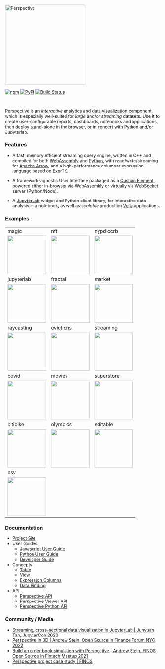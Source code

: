 <br />
<a href="https://github.com/finos/perspective/blob/master/docs/static/svg/perspective-logo-light.svg?raw=true#gh-light-mode-only"><img src="https://github.com/finos/perspective/raw/master/docs/static/svg/perspective-logo-light.svg?raw=true#gh-light-mode-only" alt="Perspective" width="260"></a>

[![npm](https://img.shields.io/npm/v/@finos/perspective.svg?style=flat)](https://www.npmjs.com/package/@finos/perspective)
[![PyPI](https://img.shields.io/pypi/v/perspective-python.svg?style=flat)](https://pypi.python.org/pypi/perspective-python)
[![Build Status](https://github.com/finos/perspective/actions/workflows/build.yml/badge.svg?branch=master&event=push)](https://github.com/finos/perspective/actions/workflows/build.yml)

<br/>

Perspective is an <i>interactive</i> analytics and data visualization component,
which is especially well-suited for <i>large</i> and/or <i>streaming</i>
datasets. Use it to create user-configurable reports, dashboards, notebooks and
applications, then deploy stand-alone in the browser, or in concert with Python
and/or [Jupyterlab](https://jupyterlab.readthedocs.io/en/stable/).

### Features

-   A fast, memory efficient streaming query engine, written in
    C++ and compiled for both [WebAssembly](https://webassembly.org/) and
    [Python](https://www.python.org/), with read/write/streaming for
    [Apache Arrow](https://arrow.apache.org/), and a high-performance columnar
    expression language based on [ExprTK](https://github.com/ArashPartow/exprtk).

-   A framework-agnostic User Interface packaged as a
    [Custom Element](https://developer.mozilla.org/en-US/docs/Web/Web_Components/Using_custom_elements),
    powered either in-browser via WebAssembly or virtually via
    WebSocket server (Python/Node).

-   A [JupyterLab](https://jupyter.org/) widget and Python client library, for
    interactive data analysis in a notebook, as well as _scalable_ production
    [Voila](https://github.com/voila-dashboards/voila) applications.

### Examples

<!-- Examples -->
<table><tbody><tr><td>magic</td><td>nft</td><td>nypd ccrb</td></tr><tr><td><a href="https://texodus.github.io/mtg-perspective/?seasons-in-the-abyss-67"><img height="125" src="https://perspective.finos.org/img/mtg_preview.png"></img></a></td><td><a href="https://sc1f.github.io/pudgy-penguin-perspective/"><img height="125" src="https://raw.githubusercontent.com/sc1f/pudgy-penguin-perspective/pages/meta.png"></img></a></td><td><a href="https://texodus.github.io/nypd-ccrb/"><img height="125" src="https://texodus.github.io/nypd-ccrb/preview.png"></img></a></td></tr><tr><td>jupyterlab</td><td>fractal</td><td>market</td></tr><tr><td><a href="http://beta.mybinder.org/v2/gh/finos/perspective/master?urlpath=lab/tree/examples/jupyter-notebooks"><img height="125" src="https://perspective.finos.org/img/jupyterlab.png"></img></a></td><td><a href="https://perspective.finos.org/block?example=fractal"><img height="125" src="https://perspective.finos.org/blocks/fractal/preview.png"></img></a></td><td><a href="https://perspective.finos.org/block?example=market"><img height="125" src="https://perspective.finos.org/blocks/market/preview.png"></img></a></td></tr><tr><td>raycasting</td><td>evictions</td><td>streaming</td></tr><tr><td><a href="https://perspective.finos.org/block?example=raycasting"><img height="125" src="https://perspective.finos.org/blocks/raycasting/preview.png"></img></a></td><td><a href="https://perspective.finos.org/block?example=evictions"><img height="125" src="https://perspective.finos.org/blocks/evictions/preview.png"></img></a></td><td><a href="https://perspective.finos.org/block?example=streaming"><img height="125" src="https://perspective.finos.org/blocks/streaming/preview.png"></img></a></td></tr><tr><td>covid</td><td>movies</td><td>superstore</td></tr><tr><td><a href="https://perspective.finos.org/block?example=covid"><img height="125" src="https://perspective.finos.org/blocks/covid/preview.png"></img></a></td><td><a href="https://perspective.finos.org/block?example=movies"><img height="125" src="https://perspective.finos.org/blocks/movies/preview.png"></img></a></td><td><a href="https://perspective.finos.org/block?example=superstore"><img height="125" src="https://perspective.finos.org/blocks/superstore/preview.png"></img></a></td></tr><tr><td>citibike</td><td>olympics</td><td>editable</td></tr><tr><td><a href="https://perspective.finos.org/block?example=citibike"><img height="125" src="https://perspective.finos.org/blocks/citibike/preview.png"></img></a></td><td><a href="https://perspective.finos.org/block?example=olympics"><img height="125" src="https://perspective.finos.org/blocks/olympics/preview.png"></img></a></td><td><a href="https://perspective.finos.org/block?example=editable"><img height="125" src="https://perspective.finos.org/blocks/editable/preview.png"></img></a></td></tr><tr><td>csv</td></tr><tr><td><a href="https://perspective.finos.org/block?example=csv"><img height="125" src="https://perspective.finos.org/blocks/csv/preview.png"></img></a></td></tr></tbody></table>
<!-- Examples -->

### Documentation

-   [Project Site](https://perspective.finos.org/)
-   User Guides
    -   [Javascript User Guide](https://perspective.finos.org/docs/js.html)
    -   [Python User Guide](https://perspective.finos.org/docs/python.html)
    -   [Developer Guide](https://perspective.finos.org/docs/development.html)
-   Concepts
    -   [Table](https://perspective.finos.org/docs/table.html)
    -   [View](https://perspective.finos.org/docs/view.html)
    -   [Expression Columns](https://perspective.finos.org/docs/expressions.html)
    -   [Data Binding](https://perspective.finos.org/docs/table.html)
-   API
    -   [Perspective API](https://github.com/finos/perspective/blob/master/packages/perspective/README.md)
    -   [Perspective Viewer API](https://perspective.finos.org/docs/obj/perspective-viewer/)
    -   [Perspective Python API](https://perspective.finos.org/docs/obj/perspective-python.html)

### Community / Media

-   [Streaming, cross-sectional data visualization in JupyterLab | Junyuan Tan, JupyterCon 2020](http://www.youtube.com/watch?v=IO-HJsGdleE)
-   [Perspective in 3D | Andrew Stein, Open Source in Finance Forum NYC 2022](https://www.youtube.com/watch?v=0ut-ynvBpGI)
-   [Build an order book simulation with Perspective | Andrew Stein, FINOS Open Source in Fintech Meetup 2021](https://www.youtube.com/watch?v=no0qChjvdgQ)
-   [Perspective project case study | FINOS](https://www.finos.org/hubfs/FINOS/assets/FINOS%20Perspective%20Case%20Study.pdf)

